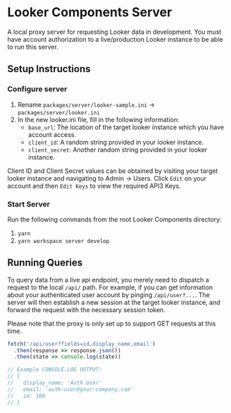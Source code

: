 # Looker Components Server

A local proxy server for requesting Looker data in development. You must have account authorization to a live/production Looker instance to be able to run this server.

## Setup Instructions

### Configure server

1. Rename `packages/server/looker-sample.ini` -> `packages/server/looker.ini`
1. In the new looker.ini file, fill in the following information:
   - `base_url`: The location of the target looker instance which you have account access.
   - `client_id`: A random string provided in your looker instance.
   - `client_secret`: Another random string provided in your looker instance.

Client ID and Client Secret values can be obtained by visiting your target looker instance and navigating to Admin -> Users. Click `Edit` on your account and then `Edit Keys` to view the required API3 Keys.

### Start Server

Run the following commands from the root Looker Components directory:

1. `yarn`
1. `yarn workspace server develop`

## Running Queries

To query data from a live api endpoint, you merely need to dispatch a request to the local `/api/` path. For example, if you can get information about your authenticated user account by pinging `/api/user?...`. The server will then establish a new session at the target looker instance, and forward the request with the necessary session token.

Please note that the proxy is only set up to support GET requests at this time.

```js
fetch('/api/user?fields=id,display_name,email')
  .then(response => response.json())
  .then(state => console.log(state))

// Example CONSOLE.LOG OUTPUT:
// {
//   display_name: 'Auth User'
//   email: 'auth-user@your-company.com'
//   id: 100
// }
```

